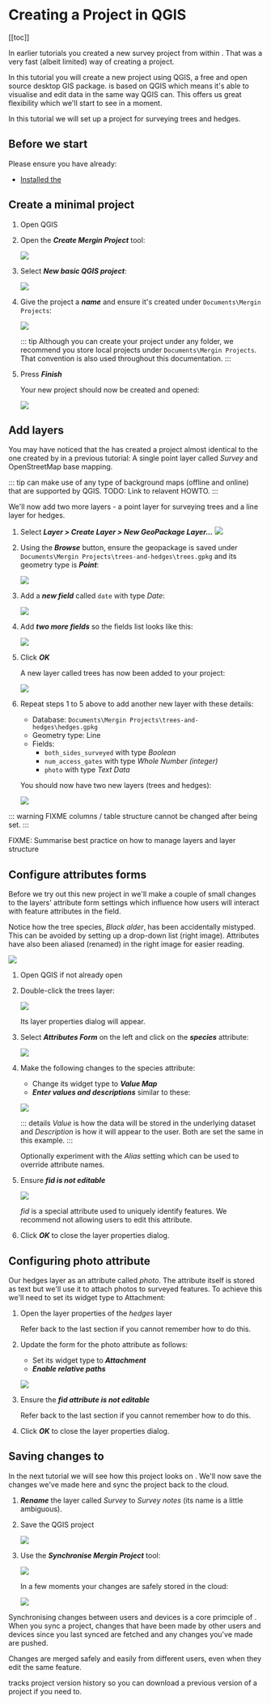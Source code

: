 # Creating a Project in QGIS

[[toc]]

In earlier tutorials you created a new survey project from within <MobileAppName />. That was a very fast (albeit limited) way of creating a <MainPlatformName /> project.

In this tutorial you will create a new project using QGIS, a free and open source desktop GIS package. <MobileAppName /> is based on QGIS which means it's able to visualise and edit data in the same way QGIS can. This offers us great flexibility which we'll start to see in a moment.

In this tutorial we will set up a project for surveying trees and hedges.  

## Before we start

Please ensure you have already:

* [Installed the <QGISPluginName />](../../howto/install-mergin-maps-plugin-for-qgis/index.md)


## Create a minimal project

1. Open QGIS
2. Open the ***Create Mergin Project*** tool:

	![](./qgis-create-mergin-project.jpg)

3. Select ***New basic QGIS project***:

	![](./mergin-plugin-new-basic-project.jpg)

4. Give the project a ***name*** and ensure it's created under `Documents\Mergin Projects`:

	![](./mergin-plugin-create-new-mergin-project.jpg)

    ::: tip
	Although you can create your <MainPlatformName /> project under any folder, we recommend you store local projects under `Documents\Mergin Projects`. That convention is also used throughout this documentation.
	:::

5. Press ***Finish***

	Your new project should now be created and opened:
	
	![](./mergin-plugin-basic-project-opened.jpg)


## Add layers

You may have noticed that the <QGISPluginName /> has created a project almost identical to the one created by <MobileAppName /> in a previous tutorial: A single point layer called *Survey* and OpenStreetMap base mapping.

::: tip
<MobileAppName /> can make use of any type of background maps (offline and online) that are supported by QGIS. TODO: Link to relavent HOWTO.
:::

We'll now add two more layers - a point layer for surveying trees and a line layer for hedges.

1. Select ***Layer > Create Layer > New GeoPackage Layer...***
	![](./qgis-new-geopackage-layer.jpg)

2. Using the ***Browse*** button, ensure the geopackage is saved under `Documents\Mergin Projects\trees-and-hedges\trees.gpkg` and its geometry type is ***Point***:

	![](./qgis-geopackage-filename.jpg)

3. Add a ***new field*** called `date` with type *Date*:

	![](./qgis-geopackage-date.jpg)

4. Add ***two more fields*** so the fields list looks like this:

	![](./qgis-geopackage-full-fields-list.jpg)

5. Click ***OK***

	A new layer called trees has now been added to your project:

	![](./qgis-new-layer-trees.jpg)

6. Repeat steps 1 to 5 above to add another new layer with these details:

	* Database: `Documents\Mergin Projects\trees-and-hedges\hedges.gpkg`
	* Geometry type: Line
	* Fields:
		* `both_sides_surveyed` with type *Boolean*
		* `num_access_gates` with type *Whole Number (integer)*
		* `photo` with type *Text Data*

	You should now have two new layers (trees and hedges):

	![](./qgis-new-layer-trees-and-hedges.jpg)

::: warning 
FIXME columns / table structure cannot be changed after being set. 
:::

FIXME: Summarise best practice on how to manage layers and layer structure


## Configure attributes forms

Before we try out this new project in <MobileAppName /> we'll make a couple of small changes to the layers' attribute form settings which influence how users will interact with feature attributes in the field.

Notice how the tree species, *Black alder*, has been accidentally mistyped. This can be avoided by setting up a drop-down list (right image). Attributes have also been aliased (renamed) in the right image for easier reading. 

![](./qgis-edit-att-forms-1.jpg)

1. Open QGIS if not already open
2. Double-click the trees layer:

	![](./qgis-new-layer-trees.jpg)

	Its layer properties dialog will appear.

3. Select ***Attributes Form*** on the left and click on the ***species*** attribute:

	![](./qgis-tree-attributes-form-1.jpg)

4. Make the following changes to the species attribute:

	* Change its widget type to ***Value Map***
	* ***Enter values and descriptions*** similar to these:

	![](./qgis-tree-value-map.jpg)

	::: details
	*Value* is how the data will be stored in the underlying dataset and *Description* is how it will appear to the user. Both are set the same in this example.
	:::

	Optionally experiment with the *Alias* setting which can be used to override attribute names.

5. Ensure ***fid is not editable***

	![](./qgis-tree-attributes-form-2.jpg)

	*fid* is a special attribute used to uniquely identify features. We recommend not allowing users to edit this attribute.

6. Click ***OK*** to close the layer properties dialog.


## Configuring photo attribute

Our hedges layer as an attribute called *photo*. The attribute itself is stored as text but we'll use it to attach photos to surveyed features. To achieve this we'll need to set its widget type to Attachment:

1. Open the layer properties of the *hedges* layer
	
	Refer back to the last section if you cannot remember how to do this.

2. Update the form for the photo attribute as follows:

	* Set its widget type to ***Attachment***
	* ***Enable relative paths*** 

	![](./qgis-hedge-attributes-form-1.jpg) 

4. Ensure the ***fid attribute is not editable***

	Refer back to the last section if you cannot remember how to do this.

5. Click ***OK*** to close the layer properties dialog.


## Saving changes to <MainPlatformName />

In the next tutorial we will see how this project looks on <MobileAppName />. We'll now save the changes we've made here and sync the project back to the cloud.

1. ***Rename*** the layer called *Survey* to *Survey notes* (its name is a little ambiguous).
2. Save the QGIS project

	![](./qgis-project-save.jpg)

3. Use the ***Synchronise Mergin Project*** tool:

	![](./qgis-sync-mergin-project.jpg)

	In a few moments your changes are safely stored in the cloud:

	![](./qgis-project-synced.jpg)

Synchronising changes between users and devices is a core primciple of <MainPlatformName />. When you sync a project, changes that have been made by other users and devices since you last synced are fetched and any changes you've made are pushed.

Changes are merged safely and easily from different users, even when they edit the same feature. 

<MainPlatformName /> tracks project version history so you can download a previous version of a project if you need to.








